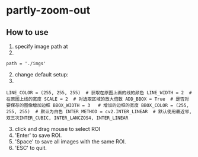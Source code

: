 # partly-zoom-out
## How to use
1. specify image path at 
2. 
`path = './imgs'`

2. change default setup:
3. 
`LINE_COLOR = (255, 255, 255)  # 获取在原图上画的线的颜色
LINE_WIDTH = 2  # 在原图上线的宽度
SCALE = 2  # 对选取区域的放大倍数
ADD_BBOX = True  # 是否对要保存的图像增加边框
BBOX_WIDTH = 3   # 增加的边框的宽度
BBOX_COLOR = (255, 255, 255)  # 默认为白色
INTER_METHOD = cv2.INTER_LINEAR  # 默认使用最近邻, 双三次INTER_CUBIC, INTER_LANCZOS4, INTER_LINEAR`

3. click and drag mouse to select ROI
4. 'Enter' to save ROI.
5. 'Space' to save all images with the same ROI.
6. 'ESC' to quit.
